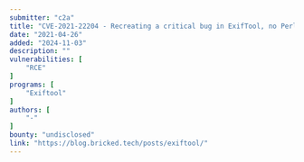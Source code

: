 ```yaml
---
submitter: "c2a"
title: "CVE-2021-22204 - Recreating a critical bug in ExifTool, no Perl smarts required."
date: "2021-04-26"
added: "2024-11-03"
description: ""
vulnerabilities: [
    "RCE"
]
programs: [
    "Exiftool"
]
authors: [
    "-"
]
bounty: "undisclosed"
link: "https://blog.bricked.tech/posts/exiftool/"
---
```




